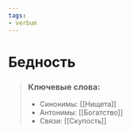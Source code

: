 ```yaml
---
tags: 
- verbum
---
```

# Бедность
>### Ключевые слова:
> - Синонимы: [[Нищета]]
> - Антонимы: [[Богатство]]
> - Связи: [[Скупость]]